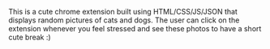 This is a cute chrome extension built using HTML/CSS/JS/JSON that displays random pictures of cats and dogs. The user can click on the extension whenever you feel stressed and see these photos to have a short cute break :)

